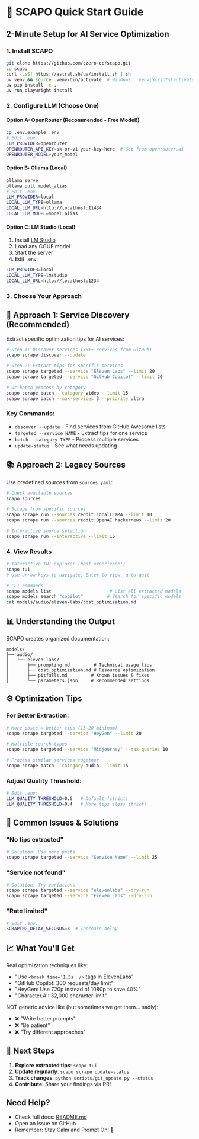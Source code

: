 # 🚀 SCAPO Quick Start Guide

## 2-Minute Setup for AI Service Optimization

### 1. Install SCAPO
```bash
git clone https://github.com/czero-cc/scapo.git
cd scapo
curl -LsSf https://astral.sh/uv/install.sh | sh
uv venv && source .venv/bin/activate  # Windows: .venv\Scripts\activate
uv pip install -e .
uv run playwright install
```

### 2. Configure LLM (Choose One)

#### Option A: OpenRouter (Recommended - Free Model!)
```bash
cp .env.example .env
# Edit .env:
LLM_PROVIDER=openrouter
OPENROUTER_API_KEY=sk-or-v1-your-key-here  # Get from openrouter.ai
OPENROUTER_MODEL=your_model
```

#### Option B: Ollama (Local)
```bash
ollama serve
ollama pull model_alias
# Edit .env:
LLM_PROVIDER=local
LOCAL_LLM_TYPE=ollama
LOCAL_LLM_URL=http://localhost:11434
LOCAL_LLM_MODEL=model_alias
```
#### Option C: LM Studio (Local)
1. Install [LM Studio](https://lmstudio.ai/)
2. Load any GGUF model
3. Start the server
4. Edit `.env`:
```bash
LLM_PROVIDER=local
LOCAL_LLM_TYPE=lmstudio
LOCAL_LLM_URL=http://localhost:1234
```

### 3. Choose Your Approach

## 🎯 Approach 1: Service Discovery (Recommended)

Extract specific optimization tips for AI services:

```bash
# Step 1: Discover services (381+ services from GitHub)
scapo scrape discover --update

# Step 2: Extract tips for specific services
scapo scrape targeted --service "Eleven Labs" --limit 20
scapo scrape targeted --service "GitHub Copilot" --limit 20

# Or batch process by category
scapo scrape batch --category video --limit 15
scapo scrape batch --max-services 3 --priority ultra
```

### Key Commands:
- `discover --update` - Find services from GitHub Awesome lists
- `targeted --service NAME` - Extract tips for one service
- `batch --category TYPE` - Process multiple services
- `update-status` - See what needs updating

## 📚 Approach 2: Legacy Sources

Use predefined sources from `sources.yaml`:

```bash
# Check available sources
scapo sources

# Scrape from specific sources
scapo scrape run --sources reddit:LocalLLaMA --limit 10
scapo scrape run --sources reddit:OpenAI hackernews --limit 20

# Interactive source selection
scapo scrape run --interactive --limit 15
```

### 4. View Results

```bash
# Interactive TUI explorer (best experience!)
scapo tui
# Use arrow keys to navigate, Enter to view, q to quit

# CLI commands
scapo models list                      # List all extracted models
scapo models search "copilot"         # Search for specific models
cat models/audio/eleven-labs/cost_optimization.md
```

## 📊 Understanding the Output

SCAPO creates organized documentation:
```
models/
├── audio/
│   └── eleven-labs/
│       ├── prompting.md         # Technical usage tips
│       ├── cost_optimization.md # Resource optimization
│       ├── pitfalls.md         # Known issues & fixes
│       └── parameters.json     # Recommended settings
```

## ⚙️ Optimization Tips

### For Better Extraction:
```bash
# More posts = better tips (15-20 minimum)
scapo scrape targeted --service "HeyGen" --limit 20

# Multiple search types
scapo scrape targeted --service "Midjourney" --max-queries 10

# Process similar services together
scapo scrape batch --category audio --limit 15
```

### Adjust Quality Threshold:
```bash
# Edit .env:
LLM_QUALITY_THRESHOLD=0.6   # Default (strict)
LLM_QUALITY_THRESHOLD=0.4   # More tips (less strict)
```

## 🔧 Common Issues & Solutions

### "No tips extracted"
```bash
# Solution: Use more posts
scapo scrape targeted --service "Service Name" --limit 25
```

### "Service not found"
```bash
# Solution: Try variations
scapo scrape targeted --service "elevenlabs" --dry-run
scapo scrape targeted --service "Eleven Labs" --dry-run
```

### "Rate limited"
```bash
# Edit .env:
SCRAPING_DELAY_SECONDS=3  # Increase delay
```

## 📈 What You'll Get

Real optimization techniques like:
- "Use `<break time='1.5s' />` tags in ElevenLabs"
- "GitHub Copilot: 300 requests/day limit"
- "HeyGen: Use 720p instead of 1080p to save 40%"
- "Character.AI: 32,000 character limit"

NOT generic advice like (but sometimes we get them... sadly):
- ❌ "Write better prompts"
- ❌ "Be patient"
- ❌ "Try different approaches"

## 🚀 Next Steps

1. **Explore extracted tips**: `scapo tui`
2. **Update regularly**: `scapo scrape update-status`
3. **Track changes**: `python scripts/git_update.py --status`
4. **Contribute**: Share your findings via PR!

## Need Help?

- Check full docs: [README.md](README.md)
- Open an issue on GitHub
- Remember: Stay Calm and Prompt On! 🧘